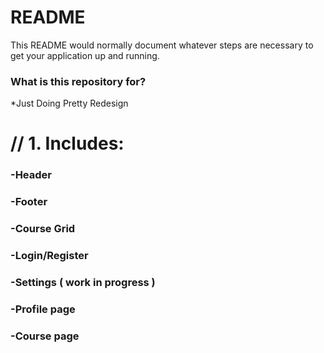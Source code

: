 # README #

This README would normally document whatever steps are necessary to get your application up and running.

### What is this repository for? ###

*Just Doing Pretty Redesign

# // 1. Includes: #

### -Header ###
### -Footer ###
### -Course Grid ###
### -Login/Register ###
### -Settings ( work in progress ) ###
### -Profile page ###
### -Course page ###